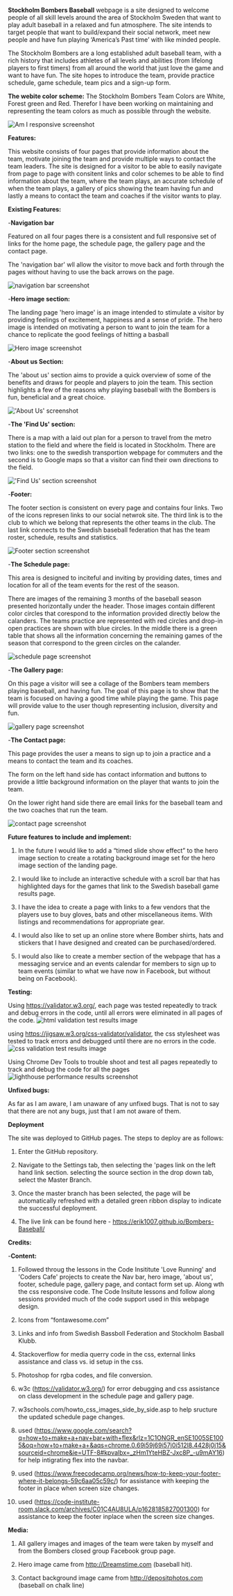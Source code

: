 **Stockholm Bombers Baseball** webpage is a site designed to welcome people of all skill levels around the area of Stockholm Sweden that want to play adult baseball in a relaxed and fun atmosphere. The site intends to target people that want to build/expand their social network, meet new people and have fun playing ‘America’s Past time’ with like minded people. 

The Stockholm Bombers are a long established adult baseball team, with a rich history that includes athletes of all levels and abilities (from lifelong players to first timers) from all around the world that just love the game and want to have fun. The site hopes to introduce the team, provide practice schedule, game schedule, team pics and a sign-up form. 

**The webite color scheme:** The Stockholm Bombers Team Colors are White, Forest green and Red. Therefor I have been working on maintaining and representing the team colors as much as possible through the website.

![Am I responsive screenshot](image.png)

**Features:**

This website consists of four pages that provide information about the team, motivate joining the team and provide multiple ways to contact the team leaders. The site is designed for a visitor to be able to easily navigate from page to page with consitent links and color schemes to be able to find information about the team, where the team plays, an accurate schedule of when the team plays, a gallery of pics showing the team having fun and lastly a means to contact the team and coaches if the visitor wants to play.


**Existing Features:**

-**Navigation bar**

Featured on all four pages there is a consistent and full responsive set of links for the home page, the schedule page, the gallery page and the contact page.

The 'navigation bar' wll allow the visitor to move back and forth through the pages without having to use the back arrows on the page.

![navigation bar screenshot](image.png)


-**Hero image section:**

The landing page 'hero image' is an image intended to stimulate a visitor by providing feelings of excitement, happiness and a sense of pride. The hero image is intended on motivating a person to want to join the team for a chance to replicate the good feelings of hitting a basball

![Hero image screenshot](image.png)


-**About us Section:** 

The 'about us' section aims to provide a quick overview of some of the benefits and draws for people and players to join the team. This section highlights a few of the reasons why playing baseball with the Bombers is fun, beneficial and a great choice.

!['About Us' screenshot](image.png)


-**The 'Find Us' section:**

There is a map with a laid out plan for a person to travel from the metro station to the field and where the field is located in Stockholm. There are two links: one to the swedish transportion webpage for commuters and the second is to Google maps so that a visitor can find their own directions to the field.

!['Find Us' section screenshot](image.png)


-**Footer:**

The footer section is consistent on every page and contains four links. Two of the icons represen links to our social netwrok site. The third link is to the club to which we belong that represents the other teams in the club. The last link connects to the Swedish baseball federation that has the team roster, schedule, results and statistics.

![Footer section screenshot](image.png)


-**The Schedule page:**

This area is designed to inciteful and inviting by providing dates, times and location for all of the team events for the rest of the season.

There are images of the remaining 3 months of the baseball season presented horizontally under the header. Those images contain different color circles that corespond to the information provided directly below the calanders. The teams practice are represented with red circles and drop-in open practices are shown with blue circles. In the middle there is a green table that shows all the information concerning the remaining games of the season that correspond to the green circles on the calander.  

![schedule page screenshot](image.png)


-**The Gallery page:**

On this page a visitor will see a collage of the Bombers team members playing baseball, and having fun. The goal of this page is to show that the team is focused on having a good time while playing the game. This page will provide value to the user though representing inclusion, diversity and fun.

![gallery page screenshot](image.png)


-**The Contact page:**

This page provides the user a means to sign up to join a practice and a means to contact the team and its coaches. 

The form on the left hand side has contact information and buttons to provide a little background information on the player that wants to join the team. 

On the lower right hand side there are email links for the baseball team and the two coaches that run the team.

![contact page screenshot](image.png)


**Future features to include and implement:**

1. In the future I would like to add a “timed slide show effect” to the hero image section to create a rotating background image set for the hero image section of the landing page.

2. I would like to include an interactive schedule with a scroll bar that has highlighted days for the games that link to the Swedish baseball game results page.

3. I have the idea to create a page with links to a few vendors that the players use to buy gloves, bats and other miscellaneous items. With listings and recommendations for appropriate gear.

4. I would also like to set up an online store where Bomber shirts, hats and stickers that I have designed and created can be purchased/ordered.

5. I would also like to create a member section of the webpage that has a messaging service and an events calendar for members to sign up to team events (similar to what we have now in Facebook, but without being on Facebook).


**Testing:**

Using https://validator.w3.org/, each page was tested repeatedly to track and debug errors in the code, until all errors were eliminated in all pages of the code.
![html validation test results image](image.png)

using https://jigsaw.w3.org/css-validator/validator, the css stylesheet was tested to track errors and debugged until there are no errors in the code.
![css validation test results image](image.png)

Using Chrome Dev Tools to trouble shoot and test all pages repeatedly to track and debug the code for all the pages
![lighthouse performance results screenshot](image.png)


**Unfixed bugs:**

As far as I am aware, I am unaware of any unfixed bugs. That is not to say that there are not any bugs, just that I am not aware of them.


**Deployment**

The site was deployed to GitHub pages. The steps to deploy are as follows:

1. Enter the GitHub repository. 

2. Navigate to the Settings tab, then selecting the 'pages link on the left hand link section. selecting the source section in the drop down tab, select the Master Branch.

3. Once the master branch has been selected, the page will be automatically refreshed with a detailed green ribbon display to indicate the successful deployment.

4. The live link can be found here - https://erik1007.github.io/Bombers-Baseball/


**Credits:**

-**Content:**
1. Followed throug the lessons in the Code Insititute 'Love Running' and 'Coders Cafe' projects to create the Nav bar, hero image, 'about us', footer, schedule page, gallery page, and contact form set up. Along wth the css responsive code. The Code Insitute lessons and follow along sessions provided much of the code support used in this webpage design.

2. Icons from “fontawesome.com”

3. Links and info from Swedish Bassboll Federation and Stockholm Basball Klubb.

4. Stackoverflow for media querry code in the css, external links assistance and class vs. id setup in the css.

5. Photoshop for rgba codes, and file conversion.

6. w3c (https://validator.w3.org/) for error debugging and css assistance on class development in the schedule page and gallery page.

7. w3schools.com/howto_css_images_side_by_side.asp to help sructure the updated schedule page changes.

8. used (https://www.google.com/search?q=how+to+make+a+nav+bar+with+flex&rlz=1C1ONGR_enSE1005SE1005&oq=how+to+make+a+&aqs=chrome.0.69i59j69i57j0i512l8.4428j0j15&sourceid=chrome&ie=UTF-8#kpvalbx=_zHm1YteHBZ-Jxc8P_-u9mAY16) for help intigrating flex into the navbar.

9. used (https://www.freecodecamp.org/news/how-to-keep-your-footer-where-it-belongs-59c6aa05c59c/) for assistance with keeping the footer in place when screen size changes.

10. used (﻿https://code-institute-room.slack.com/archives/C01C4AU8ULA/p1628185827001300) for assistance to keep the footer inplace when the screen size changes.


**Media:**

1. All gallery images and images of the team were taken by myself and from the Bombers closed group Facebook group page.

2. Hero image came from http://Dreamstime.com (baseball hit).

3. Contact background image came from http://depositphotos.com (baseball on chalk line)

